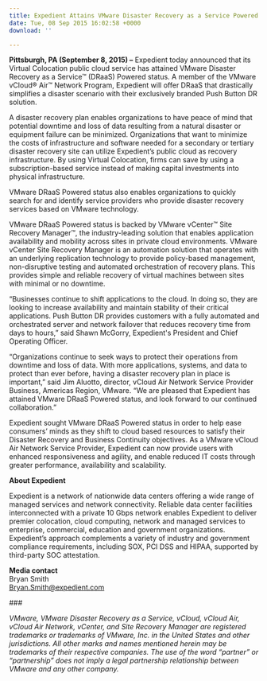```yaml
---
title: Expedient Attains VMware Disaster Recovery as a Service Powered Status
date: Tue, 08 Sep 2015 16:02:58 +0000
download: ''

---
```

**Pittsburgh, PA (September 8, 2015) –** Expedient today announced that its Virtual Colocation public cloud service has attained VMware Disaster Recovery as a Service™ (DRaaS) Powered status. A member of the VMware vCloud® Air™ Network Program, Expedient will offer DRaaS that drastically simplifies a disaster scenario with their exclusively branded Push Button DR solution.

A disaster recovery plan enables organizations to have peace of mind that potential downtime and loss of data resulting from a natural disaster or equipment failure can be minimized. Organizations that want to minimize the costs of infrastructure and software needed for a secondary or tertiary disaster recovery site can utilize Expedient’s public cloud as recovery infrastructure. By using Virtual Colocation, firms can save by using a subscription-based service instead of making capital investments into physical infrastructure. 

VMware DRaaS Powered status also enables organizations to quickly search for and identify service providers who provide disaster recovery services based on VMware technology. 

VMware DRaaS Powered status is backed by VMware vCenter™ Site Recovery Manager™, the industry-leading solution that enables application availability and mobility across sites in private cloud environments. VMware vCenter Site Recovery Manager is an automation solution that operates with an underlying replication technology to provide policy-based management, non-disruptive testing and automated orchestration of recovery plans. This provides simple and reliable recovery of virtual machines between sites with minimal or no downtime. 

“Businesses continue to shift applications to the cloud. In doing so, they are looking to increase availability and maintain stability of their critical applications. Push Button DR provides customers with a fully automated and orchestrated server and network failover that reduces recovery time from days to hours,” said Shawn McGorry, Expedient's President and Chief Operating Officer. 

“Organizations continue to seek ways to protect their operations from downtime and loss of data. With more applications, systems, and data to protect than ever before, having a disaster recovery plan in place is important,” said Jim Aluotto, director, vCloud Air Network Service Provider Business, Americas Region, VMware. “We are pleased that Expedient has attained VMware DRaaS Powered status, and look forward to our continued collaboration.” 

Expedient sought VMware DRaaS Powered status in order to help ease consumers’ minds as they shift to cloud based resources to satisfy their Disaster Recovery and Business Continuity objectives. As a VMware vCloud Air Network Service Provider, Expedient can now provide users with enhanced responsiveness and agility, and enable reduced IT costs through greater performance, availability and scalability.

**About Expedient**

Expedient is a network of nationwide data centers offering a wide range of managed services and network connectivity. Reliable data center facilities interconnected with a private 10 Gbps network enables Expedient to deliver premier colocation, cloud computing, network and managed services to enterprise, commercial, education and government organizations. Expedient’s approach complements a variety of industry and government compliance requirements, including SOX, PCI DSS and HIPAA, supported by third-party SOC attestation.

**Media contact**  
Bryan Smith  
[Bryan.Smith@expedient.com](mailto:bryan.smith@expedient.com)

\###

_VMware, VMware Disaster Recovery as a Service, vCloud, vCloud Air, vCloud Air Network, vCenter, and Site Recovery Manager are registered trademarks or trademarks of VMware, Inc. in the United States and other jurisdictions. All other marks and names mentioned herein may be trademarks of their respective companies. The use of the word “partner” or “partnership” does not imply a legal partnership relationship between VMware and any other company._ 
